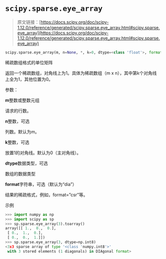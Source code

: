 # `scipy.sparse.eye_array`

> 原文链接：[https://docs.scipy.org/doc/scipy-1.12.0/reference/generated/scipy.sparse.eye_array.html#scipy.sparse.eye_array](https://docs.scipy.org/doc/scipy-1.12.0/reference/generated/scipy.sparse.eye_array.html#scipy.sparse.eye_array)

```py
scipy.sparse.eye_array(m, n=None, *, k=0, dtype=<class 'float'>, format=None)
```

稀疏数组格式的单位矩阵

返回一个稀疏数组，对角线上为1。具体为稀疏数组（m x n），其中第k个对角线上全为1，其他位置为0。

参数：

**m**整数或整数元组

请求的行数。

**n**整数，可选

列数。默认为*m*。

**k**整数，可选

放置1的对角线。默认为0（主对角线）。

**dtype**数据类型，可选

数组的数据类型

**format**字符串，可选（默认为“dia”）

结果的稀疏格式，例如，format=”csr”等。

示例

```py
>>> import numpy as np
>>> import scipy as sp
>>> sp.sparse.eye_array(3).toarray()
array([[ 1.,  0.,  0.],
 [ 0.,  1.,  0.],
 [ 0.,  0.,  1.]])
>>> sp.sparse.eye_array(3, dtype=np.int8)
<3x3 sparse array of type '<class 'numpy.int8'>'
 with 3 stored elements (1 diagonals) in DIAgonal format> 
```
